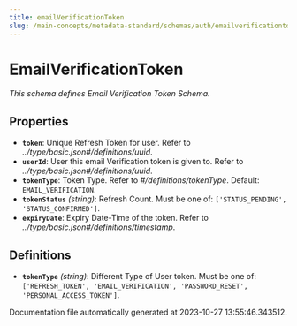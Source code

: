 ```yaml
---
title: emailVerificationToken
slug: /main-concepts/metadata-standard/schemas/auth/emailverificationtoken
---
```


# EmailVerificationToken

*This schema defines Email Verification Token Schema.*

## Properties

- **`token`**: Unique Refresh Token for user. Refer to *../type/basic.json#/definitions/uuid*.
- **`userId`**:  User this email Verification token is given to. Refer to *../type/basic.json#/definitions/uuid*.
- **`tokenType`**: Token Type. Refer to *#/definitions/tokenType*. Default: `EMAIL_VERIFICATION`.
- **`tokenStatus`** *(string)*: Refresh Count. Must be one of: `['STATUS_PENDING', 'STATUS_CONFIRMED']`.
- **`expiryDate`**: Expiry Date-Time of the token. Refer to *../type/basic.json#/definitions/timestamp*.
## Definitions

- **`tokenType`** *(string)*: Different Type of User token. Must be one of: `['REFRESH_TOKEN', 'EMAIL_VERIFICATION', 'PASSWORD_RESET', 'PERSONAL_ACCESS_TOKEN']`.


Documentation file automatically generated at 2023-10-27 13:55:46.343512.
